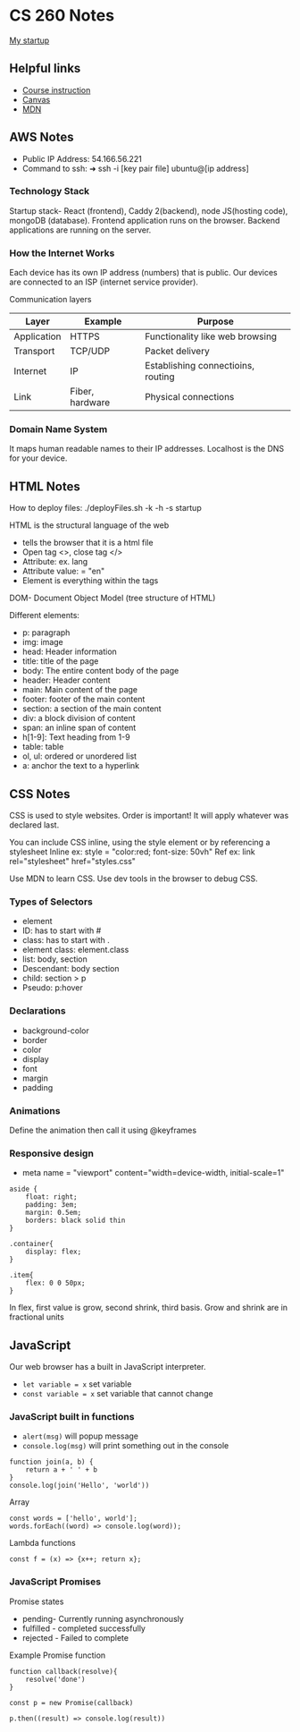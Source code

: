 # CS 260 Notes

[My startup](https://startup.picsaw.click)

## Helpful links

- [Course instruction](https://github.com/webprogramming260)
- [Canvas](https://byu.instructure.com)
- [MDN](https://developer.mozilla.org)

## AWS Notes

- Public IP Address: 54.166.56.221
- Command to ssh: 
➜  ssh -i [key pair file] ubuntu@[ip address]

### Technology Stack
Startup stack- React (frontend), Caddy 2(backend), node JS(hosting code), mongoDB (database). Frontend application runs on the browser. Backend applications are running on the server. 

### How the Internet Works
Each device has its own IP address (numbers) that is public. Our devices are connected to an ISP (internet service provider). 

Communication layers

| Layer | Example | Purpose |
| --- | --- | --- |
| Application | HTTPS | Functionality like web browsing |
| Transport | TCP/UDP | Packet delivery |
| Internet | IP | Establishing connectioins, routing |
| Link | Fiber, hardware | Physical connections |

### Domain Name System
It maps human readable names to their IP addresses. Localhost is the DNS for your device. 



## HTML Notes

How to deploy files:
./deployFiles.sh -k <yourpemkey> -h <yourdomain> -s startup

HTML is the structural language of the web
- <!DOCTYPE html> tells the browser that it is a html file
- Open tag <>, close tag </>
- Attribute: ex. lang
- Attribute value: = "en"
- Element is everything within the tags

DOM- Document Object Model (tree structure of HTML)

Different elements:
- p: paragraph 
- img: image
- head: Header information
- title: title of the page
- body: The entire content body of the page
- header: Header content
- main: Main content of the page
- footer: footer of the main content
- section: a section of the main content
- div: a block division of content
- span: an inline span of content
- h[1-9]: Text heading from 1-9
- table: table
- ol, ul: ordered or unordered list
- a: anchor the text to a hyperlink

## CSS Notes

CSS is used to style websites. Order is important! It will apply whatever was declared last.

You can include CSS inline, using the style element or by referencing a stylesheet
Inline ex: style = "color:red; font-size: 50vh"
Ref ex: link rel="stylesheet" href="styles.css"

Use MDN to learn CSS.
Use dev tools in the browser to debug CSS.

### Types of Selectors
- element
- ID: has to start with #
- class: has to start with .
- element class: element.class
- list: body, section
- Descendant: body section
- child: section > p
- Pseudo: p:hover

### Declarations
- background-color
- border
- color
- display
- font
- margin
- padding

### Animations
Define the animation then call it using @keyframes 

### Responsive design
- meta name = "viewport" content="width=device-width, initial-scale=1"
```
aside {
    float: right; 
    padding: 3em;
    margin: 0.5em;
    borders: black solid thin
}
```
``` 
.container{
    display: flex;
}

.item{
    flex: 0 0 50px;
}
```
In flex, first value is grow, second shrink, third basis. Grow and shrink are in fractional units

## JavaScript
Our web browser has a built in JavaScript interpreter.

- `let variable = x` set variable
- `const variable = x` set variable that cannot change

### JavaScript built in functions
- `alert(msg)` will popup message
- `console.log(msg)` will print something out in the console

```
function join(a, b) {
    return a + ' ' + b
}
console.log(join('Hello', 'world'))
```

Array
```
const words = ['hello', world'];
words.forEach((word) => console.log(word));
```

Lambda functions
```
const f = (x) => {x++; return x};
```

### JavaScript Promises
Promise states
- pending- Currently running asynchronously
- fulfilled - completed successfully
- rejected - Failed to complete 


Example Promise function
```
function callback(resolve){
    resolve('done')
}

const p = new Promise(callback)

p.then((result) => console.log(result))
```
